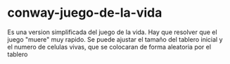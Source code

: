 # conway-juego-de-la-vida
Es una version simplificada del juego de la vida. Hay que resolver que el juego "muere" muy rapido. Se puede ajustar el tamaño del tablero inicial y el numero de celulas vivas, que se colocaran de forma aleatoria por el tablero
